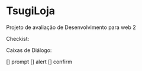 # TsugiLoja
Projeto de avaliação de Desenvolvimento para web 2

Checkist:

Caixas de Diálogo:

[] prompt
[] alert
[] confirm
